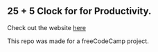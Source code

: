 ## 25 + 5 Clock for for Productivity.

Check out the website [here](https://pomodorotimer-bikram.netlify.app)

This repo was made for a freeCodeCamp project. 
